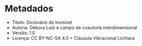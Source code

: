 # Metadados

- Título: Dicionário do Invisível
- Autoria: Débora Lutz e campo de coautoria interdimensional
- Versão: 1.0
- Licença: CC BY-NC-SA 4.0 + Cláusula Vibracional Lichtara
